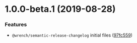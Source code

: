 # 1.0.0-beta.1 (2019-08-28)


### Features

* `@wrench/semantic-release-changelog` initial files ([97fc559](https://github.com/gavar/wrench/commit/97fc559))
